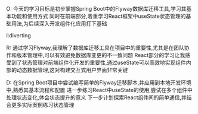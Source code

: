 O:
今天的学习目标是初步掌握Spring Boot中的Flyway数据库迁移工具,学习其基本功能和使用方式
同时在前端部分,着重学习React框架中useState状态管理的基础用法,为后续深入开发组件化应用打下基础

I:diverting

R:
通过学习Flyway,我理解了数据库迁移工具在项目中的重要性,尤其是在团队协作和版本管理中,可以有效避免数据库变更的不一致问题
React部分的学习让我感受到了状态管理对前端组件化开发的重要性,通过useState可以高效地实现组件内部的动态数据管理,这对构建交互式用户界面非常关键

D:
在Spring Boot项目中尝试编写简单的Flyway迁移脚本,并应用到本地开发环境中,熟悉其基本流程和配置
进一步练习React中useState的使用,尝试在多个组件中处理状态变化,体会状态提升的意义
下一步计划探索React组件间的简单通信,并结合更多实际案例练习状态管理